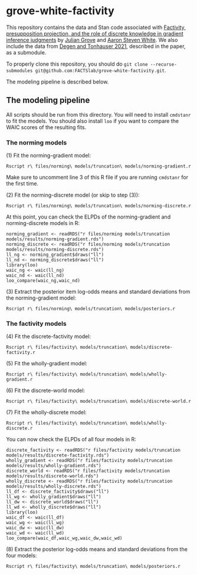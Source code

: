 # grove-white-factivity

This repository contains the data and Stan code associated with [Factivity, presupposition projection, and the role of discrete knowledge in gradient inference judgments](https://ling.auf.net/lingbuzz/007450) by [Julian Grove](https://juliangrove.github.io/) and [Aaron Steven White](http://aaronstevenwhite.io/).
We also include the data from [Degen and Tonhauser 2021](https://direct.mit.edu/opmi/article/doi/10.1162/opmi_a_00042/106927/Prior-Beliefs-Modulate-Projection), described in the paper, as a submodule.

To properly clone this repository, you should do `git clone --recurse-submodules git@github.com:FACTSlab/grove-white-factivity.git`.

The modeling pipeline is described below.

## The modeling pipeline

All scripts should be run from this directory.
You will need to install `cmdstanr` to fit the models.
You should also install `loo` if you want to compare the WAIC scores of the resulting fits.

### The norming models

(1) Fit the norming-gradient model:
	
	Rscript r\ files/norming\ models/truncation\ models/norming-gradient.r

Make sure to uncomment line 3 of this R file if you are running `cmdstanr` for the first time.
	
(2) Fit the norming-discrete model (or skip to step (3)):

	Rscript r\ files/norming\ models/truncation\ models/norming-discrete.r

At this point, you can check the ELPDs of the norming-gradient and norming-discrete models in R:

	norming_gradient <- readRDS("r files/norming models/truncation models/results/norming-gradient.rds")
	norming_discrete <- readRDS("r files/norming models/truncation models/results/norming-discrete.rds")
	ll_ng <- norming_gradient$draws("ll")
	ll_nd <- norming_discrete$draws("ll")
	library(loo)
	waic_ng <- waic(ll_ng)
	waic_nd <- waic(ll_nd)
	loo_compare(waic_ng,waic_nd)

(3) Extract the posterior item log-odds means and standard deviations from the norming-gradient model:
	
	Rscript r\ files/norming\ models/truncation\ models/posteriors.r

### The factivity models

(4) Fit the discrete-factivity model:

	Rscript r\ files/factivity\ models/truncation\ models/discrete-factivity.r
	
(5) Fit the wholly-gradient model:

	Rscript r\ files/factivity\ models/truncation\ models/wholly-gradient.r
	
(6) Fit the discrete-world model:

	Rscript r\ files/factivity\ models/truncation\ models/discrete-world.r
	
(7) Fit the wholly-discrete model:

	Rscript r\ files/factivity\ models/truncation\ models/wholly-discrete.r
	
	
You can now check the ELPDs of all four models in R:

	discrete_factivity <- readRDS("r files/factivity models/truncation models/results/discrete-factivity.rds")
	wholly_gradient <- readRDS("r files/factivity models/truncation models/results/wholly-gradient.rds")
	discrete_world <- readRDS("r files/factivity models/truncation models/results/discrete-world.rds")
	wholly_discrete <- readRDS("r files/factivity models/truncation models/results/wholly-discrete.rds")
	ll_df <- discrete_factivity$draws("ll")
	ll_wg <- wholly_gradient$draws("ll")
	ll_dw <- discrete_world$draws("ll")
	ll_wd <- wholly_discrete$draws("ll")
	library(loo)
	waic_df <- waic(ll_df)
	waic_wg <- waic(ll_wg)
	waic_dw <- waic(ll_dw)
	waic_wd <- waic(ll_wd)
	loo_compare(waic_df,waic_wg,waic_dw,waic_wd)

(8) Extract the posterior log-odds means and standard deviations from the four models:

	Rscript r\ files/factivity\ models/truncation\ models/posteriors.r
